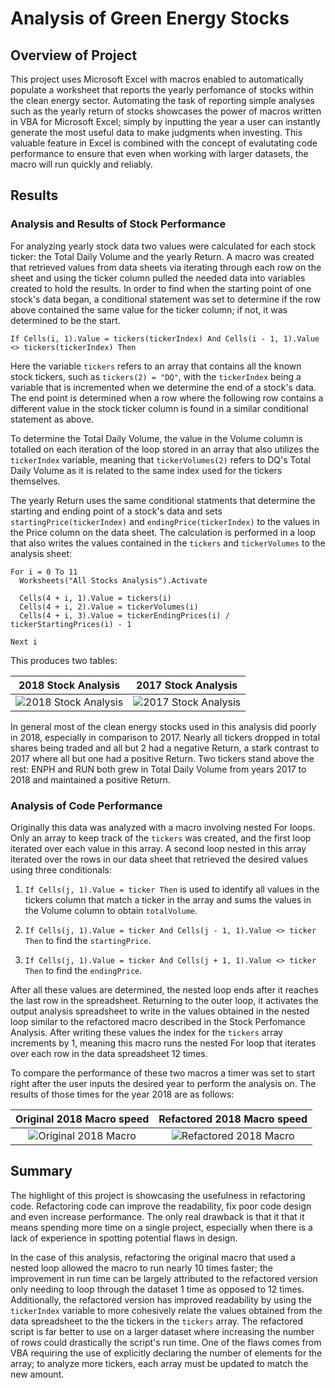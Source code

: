 # Analysis of Green Energy Stocks

## Overview of Project

This project uses Microsoft Excel with macros enabled to automatically populate a worksheet that reports the yearly perfomance of stocks within the clean energy sector. Automating the task of reporting simple analyses such as the yearly return of stocks showcases the power of macros written in VBA for Microsoft Excel; simply by inputting the year a user can instantly generate the most useful data to make judgments when investing. This valuable feature in Excel is combined with the concept of evalutating code performance to ensure that even when working with larger datasets, the macro will run quickly and reliably.

## Results

### Analysis and Results of Stock Performance

For analyzing yearly stock data two values were calculated for each stock ticker: the Total Daily Volume and the yearly Return. A macro was created that retrieved values from data sheets via iterating through each row on the sheet and using the ticker column pulled the needed data into variables created to hold the results. In order to find when the starting point of one stock's data began, a conditional statement was set to determine if the row above contained the same value for the ticker column; if not, it was determined to be the start.

```If Cells(i, 1).Value = tickers(tickerIndex) And Cells(i - 1, 1).Value <> tickers(tickerIndex) Then```

Here the variable `tickers` refers to an array that contains all the known stock tickers, such as `tickers(2) = "DQ"`, with the `tickerIndex` being a variable that is incremented when we determine the end of a stock's data. The end point is determined when a row where the following row contains a different value in the stock ticker column is found in a similar conditional statement as above.

To determine the Total Daily Volume, the value in the Volume column is totalled on each iteration of the loop stored in an array that also utilizes the `tickerIndex` variable, meaning that `tickerVolumes(2)` refers to DQ's Total Daily Volume as it is related to the same index used for the tickers themselves.

The yearly Return uses the same conditional statments that determine the starting and ending point of a stock's data and sets `startingPrice(tickerIndex)` and `endingPrice(tickerIndex)` to the values in the Price column on the data sheet. The calculation is performed in a loop that also writes the values contained in the `tickers` and `tickerVolumes` to the analysis sheet:

```
For i = 0 To 11
  Worksheets("All Stocks Analysis").Activate

  Cells(4 + i, 1).Value = tickers(i)
  Cells(4 + i, 2).Value = tickerVolumes(i)
  Cells(4 + i, 3).Value = tickerEndingPrices(i) / tickerStartingPrices(i) - 1

Next i
```

This produces two tables:

| 2018 Stock Analysis | 2017 Stock Analysis |
| :---: | :---: |
| ![2018 Stock Analysis](/Resources/VBA_2018_stocks.png) | ![2017 Stock Analysis](/Resources/VBA_2017.stocks.png) |

In general most of the clean energy stocks used in this analysis did poorly in 2018, especially in comparison to 2017. Nearly all tickers dropped in total shares being traded and all but 2 had a negative Return, a stark contrast to 2017 where all but one had a positive Return. Two tickers stand above the rest: ENPH and RUN both grew in Total Daily Volume from years 2017 to 2018 and maintained a positive Return.

### Analysis of Code Performance

Originally this data was analyzed with a macro involving nested For loops. Only an array to keep track of the `tickers` was created, and the first loop iterated over each value in this array. A second loop nested in this array iterated over the rows in our data sheet that retrieved the desired values using three conditionals:

1) `If Cells(j, 1).Value = ticker Then` is used to identify all values in the tickers column that match a ticker in the array and sums the values in the Volume column to obtain `totalVolume`.

2) `If Cells(j, 1).Value = ticker And Cells(j - 1, 1).Value <> ticker Then` to find the `startingPrice`.

3) `If Cells(j, 1).Value = ticker And Cells(j + 1, 1).Value <> ticker Then` to find the `endingPrice`.

After all these values are determined, the nested loop ends after it reaches the last row in the spreadsheet. Returning to the outer loop, it activates the output analysis spreadsheet to write in the values obtained in the nested loop similar to the refactored macro described in the Stock Perfomance Analysis. After writing these values the index for the `tickers` array increments by 1, meaning this macro runs the nested For loop that iterates over each row in the data spreadsheet 12 times.

To compare the performance of these two macros a timer was set to start right after the user inputs the desired year to perform the analysis on. The results of those times for the year 2018 are as follows:

| Original 2018 Macro speed | Refactored 2018 Macro speed |
| :---: | :---: |
| ![Original 2018 Macro](/Resources/VBA_Challenge_2018.png) | ![Refactored 2018 Macro](/Resources/VBA_Challenge_2018_Refactored.png) |

## Summary

The highlight of this project is showcasing the usefulness in refactoring code. Refactoring code can improve the readability, fix poor code design and even increase performance. The only real drawback is that it that it means spending more time on a single project, especially when there is a lack of experience in spotting potential flaws in design.

In the case of this analysis, refactoring the original macro that used a nested loop allowed the macro to run nearly 10 times faster; the improvement in run time can be largely attributed to the refactored version only needing to loop through the dataset 1 time as opposed to 12 times. Additionally, the refactored version has improved readability by using the `tickerIndex` variable to more cohesively relate the values obtained from the data spreadsheet to the the tickers in the `tickers` array. The refactored script is far better to use on a larger dataset where increasing the number of rows could drastically the script's run time. One of the flaws comes from VBA requiring the use of explicitly declaring the number of elements for the array; to analyze more tickers, each array must be updated to match the new amount.
